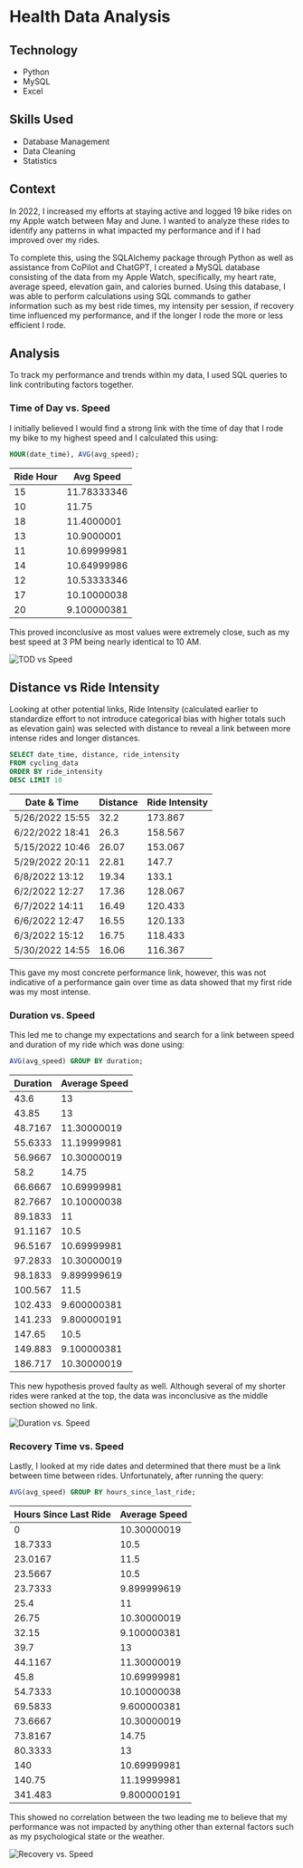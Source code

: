 # **Health Data Analysis** 

## Technology
- Python
- MySQL 
- Excel  

## Skills Used
- Database Management  
- Data Cleaning
- Statistics 

## **Context**  
In 2022, I increased my efforts at staying active and logged 19 bike rides on my Apple watch between May and June. I wanted to analyze these rides to identify any patterns in what impacted my performance and if I had improved over my rides.  

To complete this, using the SQLAlchemy package through Python as well as assistance from CoPilot and ChatGPT, I created a MySQL database consisting of the data from my Apple Watch, specifically, my heart rate, average speed, elevation gain, and calories burned. Using this database, I was able to perform calculations using SQL commands to gather information such as my best ride times, my intensity per session, if recovery time influenced my performance, and if the longer I rode the more or less efficient I rode.  

## **Analysis**  
To track my performance and trends within my data, I used SQL queries to link contributing factors together.  

### **Time of Day vs. Speed**  
I initially believed I would find a strong link with the time of day that I rode my bike to my highest speed and I calculated this using:  
``` sql
HOUR(date_time), AVG(avg_speed);
```

| Ride Hour | Avg Speed  |
|-----------|-----------|
| 15        | 11.78333346 |
| 10        | 11.75      |
| 18        | 11.4000001 |
| 13        | 10.9000001 |
| 11        | 10.69999981 |
| 14        | 10.64999986 |
| 12        | 10.53333346 |
| 17        | 10.10000038 |
| 20        | 9.100000381 |

This proved inconclusive as most values were extremely close, such as my best speed at 3 PM being nearly identical to 10 AM.

![TOD vs Speed](Graphs/hour_vs_speed.png)

## Distance vs Ride Intensity
Looking at other potential links, Ride Intensity (calculated earlier to standardize effort to not introduce categorical bias with higher totals such as elevation gain) was selected with distance to reveal a link between more intense rides and longer distances.
```sql 
SELECT date_time, distance, ride_intensity 
FROM cycling_data 
ORDER BY ride_intensity 
DESC LIMIT 10
```
| Date & Time         | Distance | Ride Intensity |
|---------------------|----------|---------------|
| 5/26/2022 15:55    | 32.2     | 173.867       |
| 6/22/2022 18:41    | 26.3     | 158.567       |
| 5/15/2022 10:46    | 26.07    | 153.067       |
| 5/29/2022 20:11    | 22.81    | 147.7         |
| 6/8/2022 13:12     | 19.34    | 133.1         |
| 6/2/2022 12:27     | 17.36    | 128.067       |
| 6/7/2022 14:11     | 16.49    | 120.433       |
| 6/6/2022 12:47     | 16.55    | 120.133       |
| 6/3/2022 15:12     | 16.75    | 118.433       |
| 5/30/2022 14:55    | 16.06    | 116.367       |

This gave my most concrete performance link, however, this was not indicative of a performance gain over time as data showed that my first ride was my most intense.


### Duration vs. Speed 
This led me to change my expectations and search for a link between speed and duration of my ride which was done using:
```sql 
AVG(avg_speed) GROUP BY duration;
```
| Duration  | Average Speed  |
|-----------|---------------|
| 43.6      | 13            |
| 43.85     | 13            |
| 48.7167   | 11.30000019   |
| 55.6333   | 11.19999981   |
| 56.9667   | 10.30000019   |
| 58.2      | 14.75         |
| 66.6667   | 10.69999981   |
| 82.7667   | 10.10000038   |
| 89.1833   | 11            |
| 91.1167   | 10.5          |
| 96.5167   | 10.69999981   |
| 97.2833   | 10.30000019   |
| 98.1833   | 9.899999619   |
| 100.567   | 11.5          |
| 102.433   | 9.600000381   |
| 141.233   | 9.800000191   |
| 147.65    | 10.5          |
| 149.883   | 9.100000381   |
| 186.717   | 10.30000019   |

This new hypothesis proved faulty as well. Although several of my shorter rides were ranked at the top, the data was inconclusive as the middle section showed no link.

![Duration vs. Speed](Graphs/duration_vs_speed.png)
### Recovery Time vs. Speed

Lastly, I looked at my ride dates and determined that there must be a link between time between rides. Unfortunately, after running the query:
```sql
AVG(avg_speed) GROUP BY hours_since_last_ride;
```
| Hours Since Last Ride | Average Speed  |
|----------------------|---------------|
| 0                   | 10.30000019   |
| 18.7333            | 10.5          |
| 23.0167            | 11.5          |
| 23.5667            | 10.5          |
| 23.7333            | 9.899999619   |
| 25.4               | 11            |
| 26.75              | 10.30000019   |
| 32.15              | 9.100000381   |
| 39.7               | 13            |
| 44.1167            | 11.30000019   |
| 45.8               | 10.69999981   |
| 54.7333            | 10.10000038   |
| 69.5833            | 9.600000381   |
| 73.6667            | 10.30000019   |
| 73.8167            | 14.75         |
| 80.3333            | 13            |
| 140                | 10.69999981   |
| 140.75             | 11.19999981   |
| 341.483           | 9.800000191   |

This showed no correlation between the two leading me to believe that my performance was not impacted by anything other than external factors such as my psychological state or the weather.

![Recovery vs. Speed](Graphs/recovery_vs_speed.png)